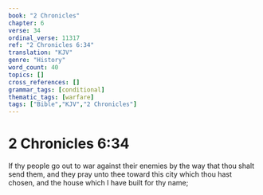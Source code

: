 ```yaml
---
book: "2 Chronicles"
chapter: 6
verse: 34
ordinal_verse: 11317
ref: "2 Chronicles 6:34"
translation: "KJV"
genre: "History"
word_count: 40
topics: []
cross_references: []
grammar_tags: [conditional]
thematic_tags: [warfare]
tags: ["Bible","KJV","2 Chronicles"]
---
```


# 2 Chronicles 6:34

If thy people go out to war against their enemies by the way that thou shalt send them, and they pray unto thee toward this city which thou hast chosen, and the house which I have built for thy name;

